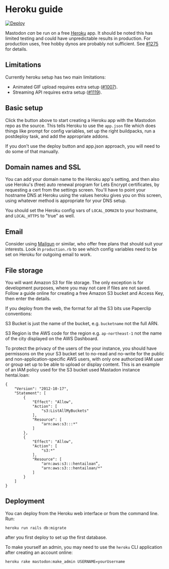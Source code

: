 Heroku guide
============

[![Deploy](https://www.herokucdn.com/deploy/button.svg)](https://dashboard.heroku.com/new?button-url=https://github.com/tootsuite/mastodon&template=https://github.com/tootsuite/mastodon)

Mastodon _can_ be run on a free [Heroku](https://heroku.com) app. It should be
noted this has limited testing and could have unpredictable results in 
production. For production uses, free hobby dynos are probably not sufficient. 
See [#1275](https://github.com/tootsuite/mastodon/issues/1275) for details.

## Limitations

Currently heroku setup has two main limitations:

- Animated GIF upload requires extra setup ([#1007](https://github.com/tootsuite/mastodon/issues/1007)).
- Streaming API requires extra setup ([#1119](https://github.com/tootsuite/mastodon/issues/1119)).

## Basic setup

Click the button above to start creating a Heroku app with the Mastodon repo as
the source. This tells Heroku to use the `app.json` file which does things like
prompt for config variables, set up the right buildpacks, run a postdeploy task,
and add the appropriate addons.

If you don't use the deploy button and app.json approach, you will need to do
some of that manually.

## Domain names and SSL

You can add your domain name to the Heroku app's setting, and then also use
Heroku's (free) auto renewal program for Lets Encrypt certificates, by
requesting a cert from the settings screen. You'll have to point your hostname
DNS at Heroku using the values heroku gives you on this screen, using whatever
method is appropriate for your DNS setup.

You should set the Heroku config vars of `LOCAL_DOMAIN` to your hostname, and
`LOCAL_HTTPS` to "true" as well.

## Email

Consider using [Mailgun](https://mailgun.com) or similar, who offer free plans
that should suit your interests. Look in `production.rb` to see which config
variables need to be set on Heroku for outgoing email to work.

## File storage

You will want Amazon S3 for file storage. The only exception is for development
purposes, where you may not care if files are not saved. Follow a guide online
for creating a free Amazon S3 bucket and Access Key, then enter the details.

If you deploy from the web, the format for all the S3 bits use Paperclip conventions:

S3 Bucket is just the name of the bucket, e.g. `bucketname` not the full ARN.

S3 Region is the AWS code for the region e.g. `ap-northeast-1` not the name of the city displayed on the AWS Dashboard.

To protect the privacy of the users of the your instance, you should have permissons on the your S3 bucket set to no-read and no-write for the public and non-application-specific AWS users, with only one authorized IAM user or group set up to be able to upload or display content. This is an example of an IAM policy used for the S3 bucket used Mastadon instance hentai.loan:

    {
        "Version": "2012-10-17",
        "Statement": [
            {
                "Effect": "Allow",
                "Action": [
                    "s3:ListAllMyBuckets"
                ],
                "Resource": [
                    "arn:aws:s3:::*"
                ]
            },
            {
                "Effect": "Allow",
                "Action": [
                    "s3:*"
                ],
                "Resource": [
                    "arn:aws:s3:::hentailoan”,
                    "arn:aws:s3:::hentailoan/*"
                ]
            }
        ]
    }


## Deployment

You can deploy from the Heroku web interface or from the command line. Run:

  `heroku run rails db:migrate`

after you first deploy to set up the first database.

To make yourself an admin, you may need to use the `heroku` CLI application after creating an account online:

  `heroku rake mastodon:make_admin USERNAME=yourUsername`
